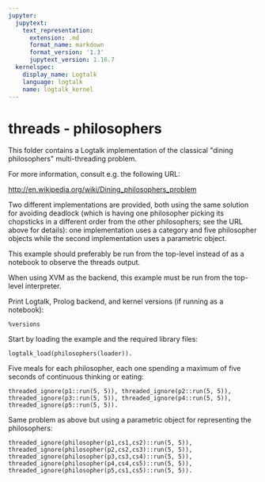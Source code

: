 ```yaml
---
jupyter:
  jupytext:
    text_representation:
      extension: .md
      format_name: markdown
      format_version: '1.3'
      jupytext_version: 1.16.7
  kernelspec:
    display_name: Logtalk
    language: logtalk
    name: logtalk_kernel
---
```


<!--
________________________________________________________________________

This file is part of Logtalk <https://logtalk.org/>  
SPDX-FileCopyrightText: 1998-2025 Paulo Moura <pmoura@logtalk.org>  
SPDX-License-Identifier: Apache-2.0

Licensed under the Apache License, Version 2.0 (the "License");
you may not use this file except in compliance with the License.
You may obtain a copy of the License at

    http://www.apache.org/licenses/LICENSE-2.0

Unless required by applicable law or agreed to in writing, software
distributed under the License is distributed on an "AS IS" BASIS,
WITHOUT WARRANTIES OR CONDITIONS OF ANY KIND, either express or implied.
See the License for the specific language governing permissions and
limitations under the License.
________________________________________________________________________
-->

# threads - philosophers

This folder contains a Logtalk implementation of the classical "dining
philosophers" multi-threading problem.

For more information, consult e.g. the following URL:

http://en.wikipedia.org/wiki/Dining_philosophers_problem

Two different implementations are provided, both using the same solution for
avoiding deadlock (which is having one philosopher picking its chopsticks
in a different order from the other philosophers; see the URL above for
details): one implementation uses a category and five philosopher objects
while the second implementation uses a parametric object.

This example should preferably be run from the top-level instead of as
a notebook to observe the threads output.

When using XVM as the backend, this example must be run from the top-level
interpreter.

Print Logtalk, Prolog backend, and kernel versions (if running as a notebook):

```logtalk
%versions
```

Start by loading the example and the required library files:

```logtalk
logtalk_load(philosophers(loader)).
```

Five meals for each philosopher, each one spending a maximum of five seconds of continuous thinking or eating:

```logtalk
threaded_ignore(p1::run(5, 5)), threaded_ignore(p2::run(5, 5)), threaded_ignore(p3::run(5, 5)), threaded_ignore(p4::run(5, 5)), threaded_ignore(p5::run(5, 5)).
```

<!--
true.

Philosopher p3 thinking for 1 seconds.
Philosopher p1 thinking for 2 seconds.
Philosopher p2 thinking for 3 seconds.
Philosopher p4 thinking for 4 seconds.
Philosopher p5 thinking for 3 seconds.
Philosopher p3 eating for 2 seconds with chopsticks cs3 and cs2.
Philosopher p1 eating for 3 seconds with chopsticks cs5 and cs1.
Philosopher p2 thinking for 3 seconds.
Philosopher p3 thinking for 2 seconds.
Philosopher p5 thinking for 1 seconds.
Philosopher p4 eating for 1 seconds with chopsticks cs4 and cs3.
Philosopher p5 thinking for 1 seconds.
Philosopher p1 thinking for 3 seconds.
Philosopher p4 thinking for 1 seconds.
Philosopher p3 eating for 2 seconds with chopsticks cs3 and cs2.
Philosopher p5 eating for 2 seconds with chopsticks cs5 and cs4.
Philosopher p2 thinking for 3 seconds.
Philosopher p4 thinking for 2 seconds.
Philosopher p3 thinking for 2 seconds.
Philosopher p5 thinking for 1 seconds.
Philosopher p1 eating for 3 seconds with chopsticks cs5 and cs1.
Philosopher p4 eating for 4 seconds with chopsticks cs4 and cs3.
Philosopher p5 thinking for 1 seconds.
Philosopher p2 thinking for 1 seconds.
Philosopher p3 thinking for 4 seconds.
Philosopher p5 thinking for 2 seconds.
Philosopher p2 thinking for 4 seconds.
Philosopher p1 thinking for 1 seconds.
Philosopher p5 thinking for 1 seconds.
Philosopher p4 thinking for 4 seconds.
Philosopher p1 eating for 1 seconds with chopsticks cs5 and cs1.
Philosopher p5 thinking for 3 seconds.
Philosopher p3 eating for 2 seconds with chopsticks cs3 and cs2.
Philosopher p1 thinking for 3 seconds.
Philosopher p2 thinking for 4 seconds.
Philosopher p3 thinking for 3 seconds.
Philosopher p5 eating for 4 seconds with chopsticks cs5 and cs4.
Philosopher p4 thinking for 3 seconds.
Philosopher p1 thinking for 4 seconds.
Philosopher p2 eating for 1 seconds with chopsticks cs1 and cs2.
Philosopher p3 thinking for 3 seconds.
Philosopher p4 thinking for 3 seconds.
Philosopher p2 thinking for 1 seconds.
Philosopher p5 thinking for 2 seconds.
Philosopher p2 eating for 3 seconds with chopsticks cs1 and cs2.
Philosopher p1 thinking for 4 seconds.
Philosopher p3 thinking for 3 seconds.
Philosopher p5 eating for 2 seconds with chopsticks cs5 and cs4.
Philosopher p4 thinking for 1 seconds.
Philosopher p4 thinking for 4 seconds.
Philosopher p2 thinking for 1 seconds.
Philosopher p5 thinking for 4 seconds.
Philosopher p1 eating for 4 seconds with chopsticks cs5 and cs1.
Philosopher p2 thinking for 2 seconds.
Philosopher p3 eating for 2 seconds with chopsticks cs3 and cs2.
Philosopher p2 thinking for 3 seconds.
Philosopher p3 thinking for 1 seconds.
Philosopher p4 eating for 1 seconds with chopsticks cs4 and cs3.
Philosopher p5 thinking for 1 seconds.
Philosopher p3 thinking for 4 seconds.
Philosopher p4 thinking for 4 seconds.
Philosopher p1 thinking for 2 seconds.
Philosopher p5 eating for 2 seconds with chopsticks cs5 and cs4.
Philosopher p2 eating for 2 seconds with chopsticks cs1 and cs2.
Philosopher p1 thinking for 3 seconds.
Philosopher p5 thinking for 4 seconds.
Philosopher p2 thinking for 2 seconds.
Philosopher p3 eating for 4 seconds with chopsticks cs3 and cs2.
Philosopher p4 thinking for 2 seconds.
Philosopher p1 eating for 3 seconds with chopsticks cs5 and cs1.
Philosopher p2 thinking for 1 seconds.
Philosopher p4 thinking for 3 seconds.
Philosopher p2 thinking for 1 seconds.
Philosopher p5 thinking for 3 seconds.
p3 terminated.
Philosopher p2 thinking for 3 seconds.
p1 terminated.
Philosopher p4 eating for 3 seconds with chopsticks cs4 and cs3.
Philosopher p5 thinking for 4 seconds.
Philosopher p2 eating for 4 seconds with chopsticks cs1 and cs2.
Philosopher p4 thinking for 4 seconds.
Philosopher p5 eating for 1 seconds with chopsticks cs5 and cs4.
Philosopher p2 thinking for 1 seconds.
p5 terminated.
Philosopher p2 eating for 4 seconds with chopsticks cs1 and cs2.
Philosopher p4 eating for 3 seconds with chopsticks cs4 and cs3.
p4 terminated.
p2 terminated.
-->

Same problem as above but using a parametric object for representing the philosophers:

```logtalk
threaded_ignore(philosopher(p1,cs1,cs2)::run(5, 5)), threaded_ignore(philosopher(p2,cs2,cs3)::run(5, 5)), threaded_ignore(philosopher(p3,cs3,cs4)::run(5, 5)), threaded_ignore(philosopher(p4,cs4,cs5)::run(5, 5)), threaded_ignore(philosopher(p5,cs1,cs5)::run(5, 5)).
```
